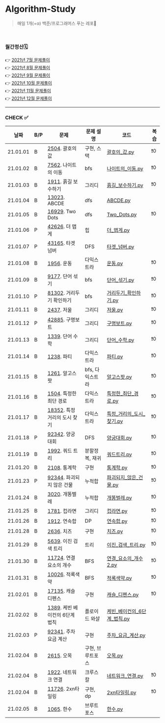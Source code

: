 # Algorithm-Study

> 매일 1개(+α) 백준/프로그래머스 푸는 레포🐢   

<br>

### 월간정산🗓
👉 [2021년 7월 문제풀이](monthly/202107.md)     
👉 [2021년 8월 문제풀이](monthly/202108.md)   
👉 [2021년 9월 문제풀이](monthly/202109.md)   
👉 [2021년 10월 문제풀이](monthly/202110.md)    
👉 [2021년 11월 문제풀이](monthly/202111.md)    
👉 [2021년 12월 문제풀이](monthly/202112.md)    


----
### CHECK ✅
|날짜|B/P|문제|문제 설명|코드|복습|
|---|---|---|---|---|---|
|21.01.01|B|[2504](https://www.acmicpc.net/problem/2504). 괄호의 값|구현, 스택|[괄호의_값.py](202201/B-2504/괄호의_값.py)|❗️0|
|21.01.02|B|[7562](https://www.acmicpc.net/problem/7568). 나이트의 이동|bfs|[나이트의_이동.py](202201/B-7562/나이트의_이동.py)|❗️0|
|21.01.03|B|[1911](https://www.acmicpc.net/problem/1911). 흙길 보수하기|그리디|[흙길_보수하기.py](202201/B-1911/흙길_보수하기.py)|❗️0|
|21.01.04|B|[13023](https://www.acmicpc.net/problem/13023). ABCDE|dfs|[ABCDE.py](202201/B-13023/ABCDE.py)||
|21.01.05|B|[16929](https://www.acmicpc.net/problem/16929). Two Dots|dfs|[Two_Dots.py](202201/B-16929/Two_Dots.py)|❗️0|
|21.01.06|P|[42626](https://programmers.co.kr/learn/courses/30/lessons/42626). 더 맵게|힙|[더_맵게.py](202201/P-42626/더_맵게.py)||
|21.01.07|P|[43165](https://programmers.co.kr/learn/courses/30/lessons/43165). 타겟 넘버|DFS|[타겟_넘버.py](202201/P-43165/타겟_넘버.py)||
|21.01.08|B|[1956](https://www.acmicpc.net/problem/1956). 운동|다익스트라|[운동.py](202201/B-1956/운동.py)|❗️0|
|21.01.09|B|[9177](https://www.acmicpc.net/problem/9177). 단어 섞기|bfs|[단어_섞기.py](202201/B-9177/단어_섞기.py)|❗️0|
|21.01.10|P|[81302](https://programmers.co.kr/learn/courses/30/lessons/81302). 거리두기 확인하기|bfs|[거리두기_확인하기.py](202201/P-81302/거리두기_확인하기.py)|❗️0|
|21.01.11|B|[2437](https://www.acmicpc.net/problem/2437). 저울|그리디|[저울.py](202201/B-2437/저울.py)|❗️0|
|21.01.12|P|[42885](https://programmers.co.kr/learn/courses/30/lessons/42885). 구명보트|그리디|[구명보트.py](202201/P-42885/구명보트.py)|❗️0|
|21.01.13|B|[1339](https://www.acmicpc.net/problem/1339). 단어 수학|그리디|[단어_수학.py](202201/B-1339/단어_수학.py)|❗️0|
|21.01.14|B|[1238](https://www.acmicpc.net/problem/1238). 파티|다익스트라|[파티.py](202201/B-1238/파티.py)|❗️0|
|21.01.15|B|[1261](https://www.acmicpc.net/problem/1261). 알고스팟|bfs, 다익스트라|[알고스팟.py](202201/B-1261/알고스팟.py)|❗️0|
|21.01.16|B|[1504](https://www.acmicpc.net/problem/1504). 특정한 최단 경로|다익스트라|[특정한_최단_경로.py](202201/B-1504/특정한_최단_경로2.py)|❗️0|
|21.01.17|B|[18352](https://www.acmicpc.net/problem/18352). 특정 거리의 도시 찾기|다익스트라|[특정_거리의_도시_찾기.py](202201/B-18352/특정_거리의_도시_찾기.py)|❗️0|
|21.01.18|P|[92342](https://programmers.co.kr/learn/courses/30/lessons/92342). 양궁 대회|DFS|[양궁대회.py](202201/P-92342/양궁대회.py)|❗️0|
|21.01.19|B|[1992](https://www.acmicpc.net/problem/1992). 쿼드 트리|분할정복, 재귀|[쿼드트리.py](202201/B-1992/쿼드트리.py)|❗️0|
|21.01.20|B|[2108](https://www.acmicpc.net/problem/2108). 통계학|구현|[통계학.py](202201/B-2108/통계학.py)|❗️0|
|21.01.23|P|[92344](https://programmers.co.kr/learn/courses/30/lessons/92344). 파괴되지 않은 건물|누적합|[파괴되지_않은_건물.py](202201/P-92344/파괴되지_않은_건물.py)|❗️0|
|21.01.24|B|[3020](https://www.acmicpc.net/problem/3020). 개똥벌레|누적합|[개똥벌레.py](202201/B-3020/개똥벌레.py)|❗️0|
|21.01.25|B|[1781](https://www.acmicpc.net/problem/1781). 컵라면|그리디|[컵라면.py](202201/B-1781/컵라면.py)|❗️0|
|21.01.26|B|[1912](https://www.acmicpc.net/problem/1912). 연속합|DP|[연속합.py](202201/B-1912/연속합.py)|❗️0|
|21.01.28|B|[2636](https://www.acmicpc.net/problem/2636). 치즈|구현|[치즈.py](202201/B-2636/치즈.py)|❗️0|
|21.01.29|B|[5639](https://www.acmicpc.net/problem/5639). 이진 검색 트리|트리|[이진_검색_트리.py](202201/B-5639/이진_검색_트리.py)|❗️0|
|21.01.30|B|[11724](https://www.acmicpc.net/problem/11724). 연결 요소의 개수|BFS|[연결_요소의_개수2.py](202201/B-11724/연결_요소의_개수2.py)|❗️0|
|21.01.31|B|[10026](https://www.acmicpc.net/problem/10026). 적록색약|BFS|[적록색약.py](202201/B-10026/적록색약.py)|❗️0|
|21.02.01|B|[17135](https://www.acmicpc.net/problem/17135). 캐슬 디펜스|구현|[캐슬_디펜스.py](202202/B-17135/캐슬_디펜스.py)|❗️0|
|21.02.02|B|[1389](https://www.acmicpc.net/problem/1389). 케빈 베이컨의 6단계 법칙|플로이드 와샬|[케빈_베이컨의_6단계_법칙.py](202202/B-1389/케빈_베이컨의_6단계_법칙.py)||
|21.02.03|P|[92341](https://programmers.co.kr/learn/courses/30/lessons/92341). 주차 요금 계산|구현|[주차_요금_계산.py](202202/P-92341/주차_요금_계산.py)||
|21.02.04|B|[2615](https://www.acmicpc.net/problem/2615). 오목|구현, 브루트포스|[오목.py](202202/B-2615/오목.py)||
|21.02.04|B|[1922](https://www.acmicpc.net/problem/1922). 네트워크 연결|크루스칼|[네트워크_연결.py](202202/B-1922/네트워크_연결.py)|❗️0||21.02.04|B|[2887](https://www.acmicpc.net/problem/2887). 행성 터널|크루스칼|[행성_터널.py](202202/B-2887/행성_터널.py)|❗️0|
|21.02.04|B|[11726](https://www.acmicpc.net/problem/11726). 2xn타일링|구현, dp|[2xn타일링.py](202202/B-11726/2xn타일링.py)|❗️0|
|21.02.05|B|[1065](https://www.acmicpc.net/problem/1065). 한수|브루트 포스|[한수.py](202202/B-1065/한수.py)||